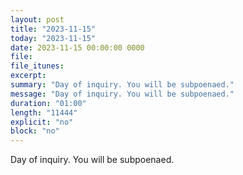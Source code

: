 ```yaml
---
layout: post
title: "2023-11-15"
today: "2023-11-15"
date: 2023-11-15 00:00:00 0000
file:
file_itunes:
excerpt:
summary: "Day of inquiry. You will be subpoenaed."
message: "Day of inquiry. You will be subpoenaed."
duration: "01:00"
length: "11444"
explicit: "no"
block: "no"
---
```

Day of inquiry. You will be subpoenaed.

